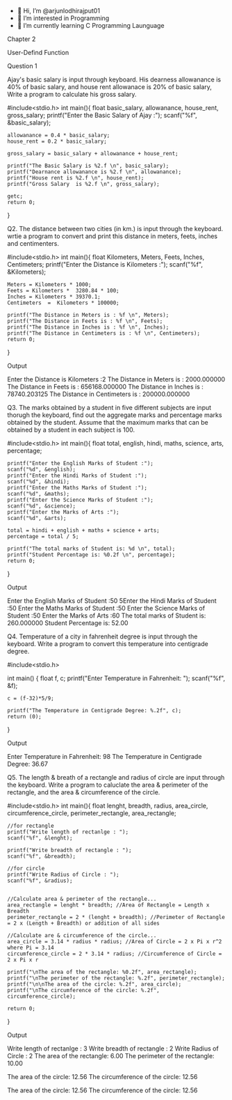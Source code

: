 - 👋 Hi, I’m @arjunlodhirajput01
- 👀 I’m interested in Programming 
- 🌱 I’m currently learning C Programming Launguage 

<!---
arjunlodhirajput01/arjunlodhirajput01 is a ✨ special ✨ repository because its `README.md` (this file) appears on your GitHub profile.
You can click the Preview link to take a look at your changes.
--->


Chapter 2 

User-Defind Function

Question 1 

Ajay's basic salary is input through keyboard. His dearness allowanance is 40% of basic salary, 
and house rent allowanace is 20% of basic salary, Write a program to 
calculate his gross salary.

#include<stdio.h>
int main(){
    float basic_salary, allowanance, house_rent, gross_salary;
    printf("Enter the Basic Salary of Ajay :");
    scanf("%f", &basic_salary);
    
    allowanance = 0.4 * basic_salary;
    house_rent = 0.2 * basic_salary;
    
    gross_salary = basic_salary + allowanance + house_rent; 
    
    printf("The Basic Salary is %2.f \n", basic_salary);
    printf("Dearnance allowanance is %2.f \n", allowanance);
    printf("House rent is %2.f \n", house_rent);
    printf("Gross Salary  is %2.f \n", gross_salary);
    
    getc;
    return 0;
}

Q2. The distance between two cities (in km.) is input through the keyboard.
wrtie a program to convert and print this distance in meters, feets, inches and centimenters.

#include<stdio.h>
int main(){
    float Kilometers, Meters, Feets, Inches, Centimeters;
    printf("Enter the Distance is Kilometers :");
    scanf("%f", &Kilometers);
    
    Meters = Kilometers * 1000;
    Feets = Kilometers *  3280.84 * 100;
    Inches = Kilometers * 39370.1;
    Centimeters  =  Kilometers * 100000;
    
    printf("The Distance in Meters is : %f \n", Meters);
    printf("The Distance in Feets is : %f \n", Feets);
    printf("The Distance in Inches is : %f \n", Inches);
    printf("The Distance in Centimeters is : %f \n", Centimeters);
    return 0;
}

Output 

Enter the Distance is Kilometers :2
The Distance in Meters is : 2000.000000 
The Distance in Feets is : 656168.000000 
The Distance in Inches is : 78740.203125 
The Distance in Centimeters is : 200000.000000 

Q3. The marks obtained by a student in five different subjects are input thorugh the keyboard, find out the aggregate marks and percentage marks obtained by the student. Assume that the maximum marks that can be obtained by a student in each subject is 100.

#include<stdio.h>
int main(){
    float total, english, hindi, maths, science, arts, percentage;
    
    printf("Enter the English Marks of Student :");
    scanf("%d", &english);
    printf("Enter the Hindi Marks of Student :");
    scanf("%d", &hindi);
    printf("Enter the Maths Marks of Student :");
    scanf("%d", &maths);
    printf("Enter the Science Marks of Student :");
    scanf("%d", &science);
    printf("Enter the Marks of Arts :");
    scanf("%d", &arts);
    
    total = hindi + english + maths + science + arts;
    percentage = total / 5;
    
    printf("The total marks of Student is: %d \n", total);
    printf("Student Percentage is: %0.2f \n", percentage);
    return 0;
}

Output

Enter the English Marks of Student :50
5Enter the Hindi Marks of Student :50
Enter the Maths Marks of Student :50
Enter the Science Marks of Student :50
Enter the Marks of Arts :60
The total marks of Student is: 260.000000 
Student Percentage is: 52.00 

Q4. Temperature of a city in fahrenheit degree is input through the keyboard. Write a program to convert this temperature into centigrade degree.

#include<stdio.h>

int main()
{
    float f, c;
    printf("Enter Temperature in Fahrenheit: ");
    scanf("%f", &f);

    c = (f-32)*5/9;

    printf("The Temperature in Centigrade Degree: %.2f", c);
    return (0);
}

Output

Enter Temperature in Fahrenheit: 98
The Temperature in Centigrade Degree: 36.67
 
Q5. The length & breath of a rectangle and radius of circle are input through the keyboard. Write a program to caluclate the area & perimeter of the rectangle, and the area & circumference of the circle.

#include<stdio.h>
int main(){
    float lenght, breadth, radius, area_circle, circumference_circle, perimeter_rectangle, area_rectangle;
    
    //for rectangle
    printf("Write length of rectanlge : ");
    scanf("%f", &lenght);
    
    printf("Write breadth of rectangle : ");
    scanf("%f", &breadth);
    
    //for circle
    printf("Write Radius of Circle : ");
    scanf("%f", &radius);
    
    
    //Calculate area & perimeter of the rectangle...
    area_rectangle = lenght * breadth; //Area of Rectangle = Length x Breadth
    perimeter_rectangle = 2 * (lenght + breadth); //Perimeter of Rectangle = 2 x (Length + Breadth) or addition of all sides
    
    //Calculate are & circumference of the circle...
    area_circle = 3.14 * radius * radius; //Area of Circle = 2 x Pi x r^2 where Pi = 3.14
    circumference_circle = 2 * 3.14 * radius; //Circumference of Circle = 2 x Pi x r
    
    printf("\nThe area of the rectangle: %0.2f", area_rectangle);
    printf("\nThe perimeter of the rectangle: %.2f", perimeter_rectangle);
    printf("\n\nThe area of the circle: %.2f", area_circle);
    printf("\nThe circumference of the circle: %.2f", circumference_circle);
    
    return 0;
}

Output 

Write length of rectanlge : 3
Write breadth of rectangle : 2
Write Radius of Circle : 2
The area of the rectangle: 6.00
The perimeter of the rectangle: 10.00

The area of the circle: 12.56
The circumference of the circle: 12.56

The area of the circle: 12.56
The circumference of the circle: 12.56

